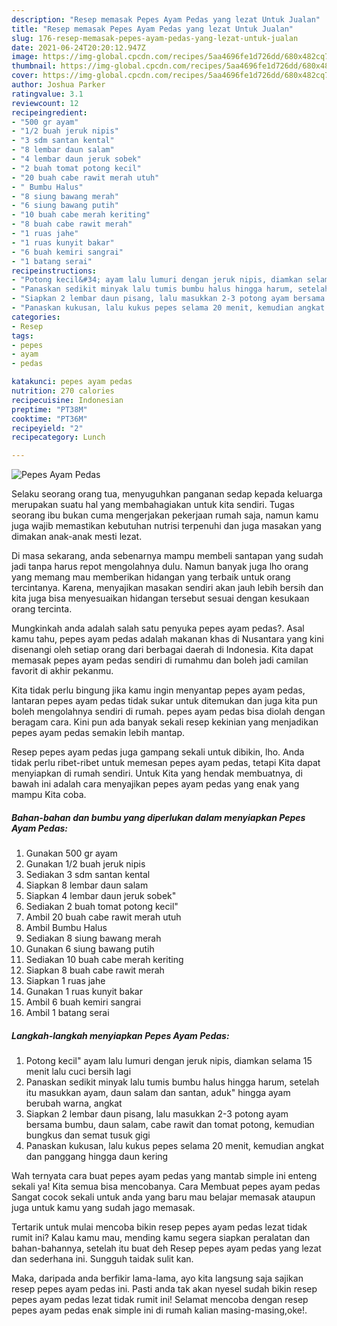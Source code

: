 ```yaml
---
description: "Resep memasak Pepes Ayam Pedas yang lezat Untuk Jualan"
title: "Resep memasak Pepes Ayam Pedas yang lezat Untuk Jualan"
slug: 176-resep-memasak-pepes-ayam-pedas-yang-lezat-untuk-jualan
date: 2021-06-24T20:20:12.947Z
image: https://img-global.cpcdn.com/recipes/5aa4696fe1d726dd/680x482cq70/pepes-ayam-pedas-foto-resep-utama.jpg
thumbnail: https://img-global.cpcdn.com/recipes/5aa4696fe1d726dd/680x482cq70/pepes-ayam-pedas-foto-resep-utama.jpg
cover: https://img-global.cpcdn.com/recipes/5aa4696fe1d726dd/680x482cq70/pepes-ayam-pedas-foto-resep-utama.jpg
author: Joshua Parker
ratingvalue: 3.1
reviewcount: 12
recipeingredient:
- "500 gr ayam"
- "1/2 buah jeruk nipis"
- "3 sdm santan kental"
- "8 lembar daun salam"
- "4 lembar daun jeruk sobek"
- "2 buah tomat potong kecil"
- "20 buah cabe rawit merah utuh"
- " Bumbu Halus"
- "8 siung bawang merah"
- "6 siung bawang putih"
- "10 buah cabe merah keriting"
- "8 buah cabe rawit merah"
- "1 ruas jahe"
- "1 ruas kunyit bakar"
- "6 buah kemiri sangrai"
- "1 batang serai"
recipeinstructions:
- "Potong kecil&#34; ayam lalu lumuri dengan jeruk nipis, diamkan selama 15 menit lalu cuci bersih lagi"
- "Panaskan sedikit minyak lalu tumis bumbu halus hingga harum, setelah itu masukkan ayam, daun salam dan santan, aduk&#34; hingga ayam berubah warna, angkat"
- "Siapkan 2 lembar daun pisang, lalu masukkan 2-3 potong ayam bersama bumbu, daun salam, cabe rawit dan tomat potong, kemudian bungkus dan semat tusuk gigi"
- "Panaskan kukusan, lalu kukus pepes selama 20 menit, kemudian angkat dan panggang hingga daun kering"
categories:
- Resep
tags:
- pepes
- ayam
- pedas

katakunci: pepes ayam pedas 
nutrition: 270 calories
recipecuisine: Indonesian
preptime: "PT38M"
cooktime: "PT36M"
recipeyield: "2"
recipecategory: Lunch

---
```



![Pepes Ayam Pedas](https://img-global.cpcdn.com/recipes/5aa4696fe1d726dd/680x482cq70/pepes-ayam-pedas-foto-resep-utama.jpg)

Selaku seorang orang tua, menyuguhkan panganan sedap kepada keluarga merupakan suatu hal yang membahagiakan untuk kita sendiri. Tugas seorang ibu bukan cuma mengerjakan pekerjaan rumah saja, namun kamu juga wajib memastikan kebutuhan nutrisi terpenuhi dan juga masakan yang dimakan anak-anak mesti lezat.

Di masa  sekarang, anda sebenarnya mampu membeli santapan yang sudah jadi tanpa harus repot mengolahnya dulu. Namun banyak juga lho orang yang memang mau memberikan hidangan yang terbaik untuk orang tercintanya. Karena, menyajikan masakan sendiri akan jauh lebih bersih dan kita juga bisa menyesuaikan hidangan tersebut sesuai dengan kesukaan orang tercinta. 



Mungkinkah anda adalah salah satu penyuka pepes ayam pedas?. Asal kamu tahu, pepes ayam pedas adalah makanan khas di Nusantara yang kini disenangi oleh setiap orang dari berbagai daerah di Indonesia. Kita dapat memasak pepes ayam pedas sendiri di rumahmu dan boleh jadi camilan favorit di akhir pekanmu.

Kita tidak perlu bingung jika kamu ingin menyantap pepes ayam pedas, lantaran pepes ayam pedas tidak sukar untuk ditemukan dan juga kita pun boleh mengolahnya sendiri di rumah. pepes ayam pedas bisa diolah dengan beragam cara. Kini pun ada banyak sekali resep kekinian yang menjadikan pepes ayam pedas semakin lebih mantap.

Resep pepes ayam pedas juga gampang sekali untuk dibikin, lho. Anda tidak perlu ribet-ribet untuk memesan pepes ayam pedas, tetapi Kita dapat menyiapkan di rumah sendiri. Untuk Kita yang hendak membuatnya, di bawah ini adalah cara menyajikan pepes ayam pedas yang enak yang mampu Kita coba.

<!--inarticleads1-->

##### Bahan-bahan dan bumbu yang diperlukan dalam menyiapkan Pepes Ayam Pedas:

1. Gunakan 500 gr ayam
1. Gunakan 1/2 buah jeruk nipis
1. Sediakan 3 sdm santan kental
1. Siapkan 8 lembar daun salam
1. Siapkan 4 lembar daun jeruk sobek&#34;
1. Sediakan 2 buah tomat potong kecil&#34;
1. Ambil 20 buah cabe rawit merah utuh
1. Ambil  Bumbu Halus
1. Sediakan 8 siung bawang merah
1. Gunakan 6 siung bawang putih
1. Sediakan 10 buah cabe merah keriting
1. Siapkan 8 buah cabe rawit merah
1. Siapkan 1 ruas jahe
1. Gunakan 1 ruas kunyit bakar
1. Ambil 6 buah kemiri sangrai
1. Ambil 1 batang serai




<!--inarticleads2-->

##### Langkah-langkah menyiapkan Pepes Ayam Pedas:

1. Potong kecil&#34; ayam lalu lumuri dengan jeruk nipis, diamkan selama 15 menit lalu cuci bersih lagi
1. Panaskan sedikit minyak lalu tumis bumbu halus hingga harum, setelah itu masukkan ayam, daun salam dan santan, aduk&#34; hingga ayam berubah warna, angkat
1. Siapkan 2 lembar daun pisang, lalu masukkan 2-3 potong ayam bersama bumbu, daun salam, cabe rawit dan tomat potong, kemudian bungkus dan semat tusuk gigi
1. Panaskan kukusan, lalu kukus pepes selama 20 menit, kemudian angkat dan panggang hingga daun kering




Wah ternyata cara buat pepes ayam pedas yang mantab simple ini enteng sekali ya! Kita semua bisa mencobanya. Cara Membuat pepes ayam pedas Sangat cocok sekali untuk anda yang baru mau belajar memasak ataupun juga untuk kamu yang sudah jago memasak.

Tertarik untuk mulai mencoba bikin resep pepes ayam pedas lezat tidak rumit ini? Kalau kamu mau, mending kamu segera siapkan peralatan dan bahan-bahannya, setelah itu buat deh Resep pepes ayam pedas yang lezat dan sederhana ini. Sungguh taidak sulit kan. 

Maka, daripada anda berfikir lama-lama, ayo kita langsung saja sajikan resep pepes ayam pedas ini. Pasti anda tak akan nyesel sudah bikin resep pepes ayam pedas lezat tidak rumit ini! Selamat mencoba dengan resep pepes ayam pedas enak simple ini di rumah kalian masing-masing,oke!.

